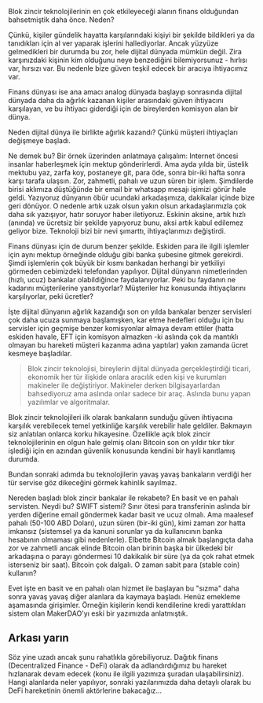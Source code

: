 Blok zincir teknolojilerinin en çok etkileyeceği alanın finans olduğundan bahsetmiştik daha önce. Neden?

Çünkü, kişiler gündelik hayatta karşılarındaki kişiyi bir şekilde bildikleri ya da tanıdıkları için al ver yaparak işlerini hallediyorlar. Ancak yüzyüze gelmedikleri bir durumda bu zor, hele dijital dünyada mümkün değil. Zira karşınızdaki kişinin kim olduğunu neye benzediğini bilemiyorsunuz - hırlısı var, hırsızı var. Bu nedenle bize güven teşkil edecek bir aracıya ihtiyacımız var.  

Finans dünyası ise ana amacı analog dünyada başlayıp sonrasında dijital dünyada daha da ağırlık kazanan kişiler arasındaki güven ihtiyacını karşılayan, ve bu ihtiyacı giderdiği için de bireylerden komisyon alan bir dünya. 

Neden dijital dünya ile birlikte ağırlık kazandı? Çünkü müşteri ihtiyaçları değişmeye başladı. 

Ne demek bu? Bir örnek üzerinden anlatmaya çalışalım: Internet öncesi insanlar haberleşmek için mektup gönderirlerdi. Ama ayda yılda bir, üstelik mektubu yaz, zarfa koy, postaneye git, para öde, sonra bir-iki hafta sonra karşı tarafa ulaşsın. Zor, zahmetli, pahalı ve uzun süren bir işlem. Şimdilerde birisi aklımıza düştüğünde bir email bir whatsapp mesajı işimizi görür hale geldi. Yazıyoruz dünyanın öbür ucundaki arkadaşımıza, dakikalar içinde bize geri dönüyor. O nedenle artık uzak olsun yakın olsun arkadaşlarımızla çok daha sık yazışıyor, hatır soruyor haber iletiyoruz. Eskinin aksine, artık hızlı (anında) ve ücretsiz bir şekilde yapıyoruz bunu, aksi artık kabul edilemez geliyor bize. Teknoloji bizi bir nevi şımarttı, ihtiyaçlarımızı değiştirdi. 

Finans dünyası için de durum benzer şekilde. Eskiden para ile ilgili işlemler için aynı mektup örneğinde olduğu gibi banka şubesine gitmek gerekirdi. Şimdi işlemlerin çok büyük bir kısmı bankadan herhangi bir yetkiliyi görmeden cebimizdeki telefondan yapılıyor. Dijital dünyanın nimetlerinden (hızlı, ucuz) bankalar olabildiğince faydalanıyorlar. Peki bu faydanın ne kadarını müşterilerine yansıtıyorlar? Müşteriler hız konusunda ihtiyaçlarını karşılıyorlar, peki ücretler?

İşte dijital dünyanın ağırlık kazandığı son on yılda bankalar benzer servisleri çok daha ucuza sunmaya başlamışken, kar etme hedefleri olduğu için bu servisler için geçmişe benzer komisyonlar almaya devam ettiler (hatta eskiden havale, EFT için komisyon almazken -ki aslında çok da mantıklı olmayan bu hareketi müşteri kazanma adına yaptılar) yakın zamanda ücret kesmeye başladılar. 

> Blok zincir teknolojisi, bireylerin dijital dünyada gerçekleştirdiği ticari, ekonomik her tür ilişkide onlara aracılık eden kişi ve kurumları makineler ile değiştiriyor. Makineler derken bilgisayarlardan bahsediyoruz ama aslında onlar sadece bir araç. Aslında bunu yapan yazılımlar ve algoritmalar. 

Blok zincir teknolojileri ilk olarak bankaların sunduğu güven ihtiyacına karşılık verebilecek temel yetkinliğe karşılık verebilir hale geldiler. Bakmayın siz anlatılan onlarca korku hikayesine. Özellikle açık blok zincir teknolojilerinin en olgun hale gelmiş olanı Bitcoin son on yıldır tıkır tıkır işlediği için en azından güvenlik konusunda kendini bir hayli kanıtlamış durumda. 

Bundan sonraki adımda bu teknolojilerin yavaş yavaş bankaların verdiği her tür servise göz dikeceğini görmek kahinlik sayılmaz. 

Nereden başladı blok zincir bankalar ile rekabete? En basit ve en pahalı servisten. Neydi bu? SWIFT sistemi? Sınır ötesi para transferinin aslında bir yerden diğerine email göndermek kadar basit ve ucuz olmalı. Ama maalesef pahalı (50-100 ABD Doları), uzun süren (bir-iki gün), kimi zaman zor hatta imkansız (sistemsel ya da kanuni sorunlar ya da kullanıcının banka hesabının olmaması gibi nedenlerle). Elbette Bitcoin almak başlangıçta daha zor ve zahmetli ancak elinde Bitcoin olan birinin başka bir ülkedeki bir arkadaşına o parayı göndermesi 10 dakikalık bir süre (ya da çok rahat etmek isterseniz bir saat). Bitcoin çok dalgalı. O zaman sabit para (stable coin) kullanın?

Evet işte en basit ve en pahalı olan hizmet ile başlayan bu "sızma" daha sonra yavaş yavaş diğer alanlara da kaymaya başladı. Henüz emekleme aşamasında girişimler. Örneğin kişilerin kendi kendilerine kredi yarattıkları sistem olan MakerDAO'yı eski bir yazımızda anlatmıştık. 

## Arkası yarın

Söz yine uzadı ancak şunu rahatlıkla görebiliyoruz. Dağıtık finans (Decentralized Finance - DeFi) olarak da adlandırdığımız bu hareket hızlanarak devam edecek (konu ile ilgili yazımıza şuradan ulaşabilirsiniz). Hangi alanlarda neler yapılıyor, sonraki yazılarımızda daha detaylı olarak bu DeFi hareketinin önemli aktörlerine bakacağız... 
